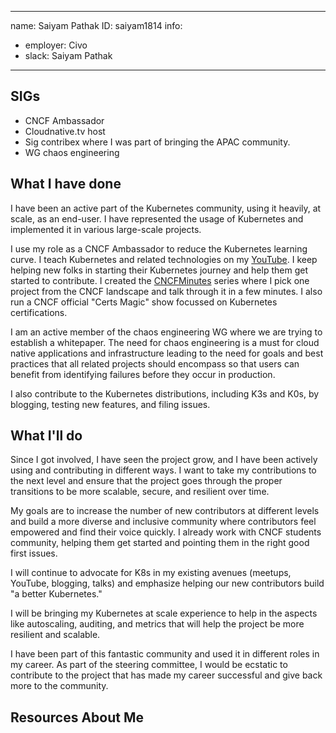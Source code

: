 -------------------------------------------------------------
name: Saiyam Pathak
ID: saiyam1814
info:
  - employer: Civo
  - slack: Saiyam Pathak
-------------------------------------------------------------

## SIGs
- CNCF Ambassador
- Cloudnative.tv host
- Sig contribex where I was part of bringing the APAC community.
- WG chaos engineering

## What I have done
I have been an active part of the Kubernetes community, using it heavily, at scale, as an end-user. I have represented the usage of Kubernetes and implemented it in various large-scale projects. 

I use my role as a CNCF Ambassador to reduce the Kubernetes learning curve. I teach Kubernetes and related technologies on my [YouTube](https://youtube.com/saiyam911). I keep helping new folks in starting their Kubernetes journey and help them get started to contribute. I created the [CNCFMinutes](https://youtube.com/playlist?list=PL5uLNcv9SibB658blGUEv18IhcMGL0dxC) series where I  pick one project from the CNCF landscape and talk through it in a few minutes. I also run a CNCF official "Certs Magic" show focussed on Kubernetes certifications.

I am an active member of the chaos engineering WG where we are trying to establish a whitepaper. The need for chaos engineering is a must for cloud native applications and infrastructure leading to the need for goals and best practices that all related projects should encompass so that users can benefit from identifying failures before they occur in production.

I also contribute to the Kubernetes distributions, including K3s and K0s, by blogging, testing new features, and filing issues.



## What I'll do
Since I got involved, I have seen the project grow, and I have been actively using and contributing in different ways. I want to take my contributions to the next level and ensure that the project goes through the proper transitions to be more scalable, secure, and resilient over time. 

My goals are to increase the number of new contributors at different levels and build a more diverse and inclusive community where contributors feel empowered and find their voice quickly. I already  work with  CNCF students community, helping them get started and pointing them in the right good first issues.
 
I will continue to advocate for K8s in my existing avenues (meetups, YouTube, blogging, talks) and emphasize helping our new contributors build "a better Kubernetes." 

I will be bringing my Kubernetes at scale experience to help in the aspects like autoscaling, auditing, and metrics that will help the project be more resilient and scalable.

I have been part of this fantastic community and used it in different roles in my career. As part of the steering committee, I would be ecstatic to contribute to the project that has made my career successful and give back more to the community.

## Resources About Me

[Youtube]: https://youtube.com/saiyam911
[Twitter]: https://twitter.com/saiyampathak
